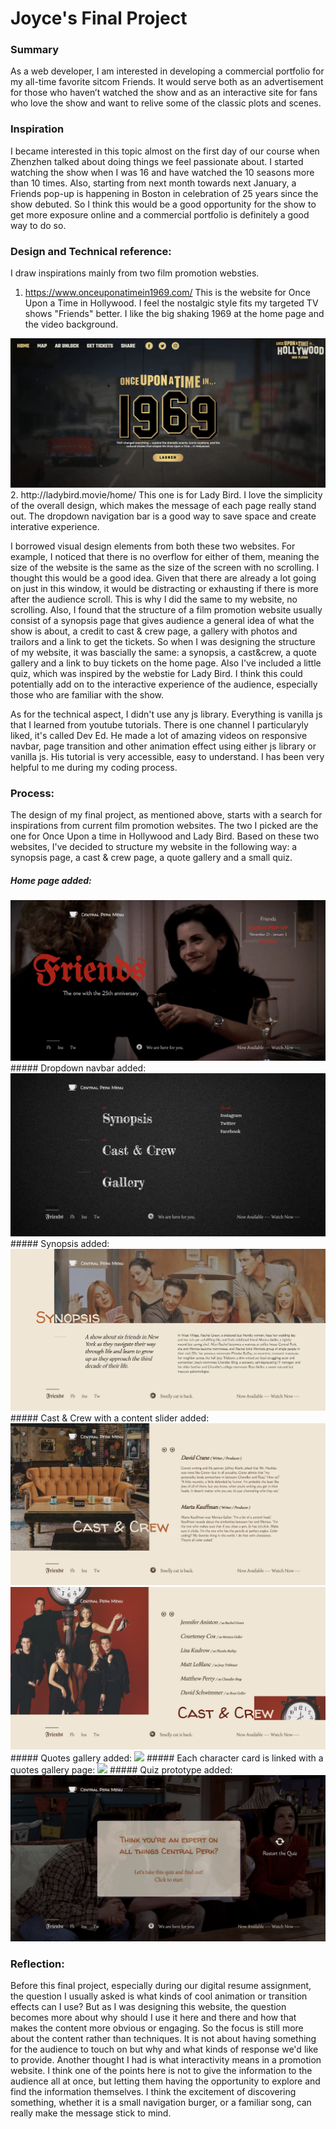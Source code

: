 # Joyce's Final Project
 
### Summary

As a web developer, I am interested in developing a commercial portfolio for my all-time favorite sitcom Friends. It would serve both as an advertisement for those who haven’t watched the show and as an interactive site for fans who love the show and want to relive some of the classic plots and scenes. 

### Inspiration

I became interested in this topic almost on the first day of our course when Zhenzhen talked about doing things we feel passionate about. I started watching the show when I was 16 and have watched the 10 seasons more than 10 times. Also, starting from next month towards next January, a Friends pop-up is happening in Boston in celebration of 25 years since the show debuted. So I think this would be a good opportunity for the show to get more exposure online and a commercial portfolio is definitely a good way to do so.

### Design and Technical reference:
I draw inspirations mainly from two film promotion websties.
1. https://www.onceuponatimein1969.com/ This is the website for Once Upon a Time in Hollywood. I feel the nostalgic style fits my targeted TV shows "Friends" better. I like the big shaking 1969 at the home page and the video background.
<img src="images/1969home.png" alt="1969home">
2. http://ladybird.movie/home/ This one is for Lady Bird. I love the simplicity of the overall design, which makes the message of each page really stand out. The dropdown navigation bar is a good way to save space and create interative experience. 

I borrowed visual design elements from both these two websites. For example, I noticed that there is no overflow for either of them, meaning the size of the website is the same as the size of the screen with no scrolling. I thought this would be a good idea. Given that there are already a lot going on just in this window, it would be distracting or exhausting if there is more after the audience scroll. This is why I did the same to my website, no scrolling. Also, I found that the structure of a film promotion website usually consist of a synopsis page that gives audience a general idea of what the show is about, a credit to cast & crew page, a gallery with photos and trailors and a link to get the tickets. So when I was designing the structure of my website, it was bascially the same: a synopsis, a cast&crew, a quote gallery and a link to buy tickets on the home page. Also I've included a little quiz, which was inspired by the webstie for Lady Bird. I think this could potentially add on to the interactive experience of the audience, especially those who are familiar with the show.

As for the technical aspect, I didn't use any js library. Everything is vanilla js that I learned from youtube tutorials. There is one channel I particularyly liked, it's called Dev Ed. He made a lot of amazing videos on responsive navbar, page transition and other animation effect using either js library or vanilla js. His tutorial is very accessible, easy to understand. I has been very helpful to me during my coding process.

### Process:
The design of my final project, as mentioned above, starts with a search for inspirations from current film promotion websites. The two I picked are the one for Once Upon a time in Hollywood and Lady Bird. Based on these two websites, I've decided to structure my website in the following way: a synopsis page, a cast & crew page, a quote gallery and a small quiz. 
##### Home page added:
<img src="READMEimg/home.png">
##### Dropdown navbar added:
<img src="READMEimg/navbar.png">
##### Synopsis added:
<img src="READMEimg/synopsis.png">
##### Cast & Crew with a content slider added:
<img src="READMEimg/castcrew1.png">
<img src="READMEimg/castcrew2.png">
##### Quotes gallery added:
<img src="READMEimg/gallery.png">
##### Each character card is linked with a quotes gallery page:
<img src="READMEimg/gallerydetailed.png">
##### Quiz prototype added:
<img src="READMEimg/quizpage.png">

### Reflection:
Before this final project, especially during our digital resume assignment, the question I usually asked is what kinds of cool animation or transition effects can I use? But as I was designing this website, the question becomes more about why should I use it here and there and how that makes the content more obvious or engaging. So the focus is still more about the content rather than techniques. It is not about having something for the audience to touch on but why and what kinds of response we'd like to provide. Another thought I had is what interactivity means in a promotion website. I think one of the points here is not to give the information to the audience all at once, but letting them having the opportunity to explore and find the information themselves. I think the excitement of discovering something, whether it is a small navigation burger, or a familiar song, can really make the message stick to mind. 
